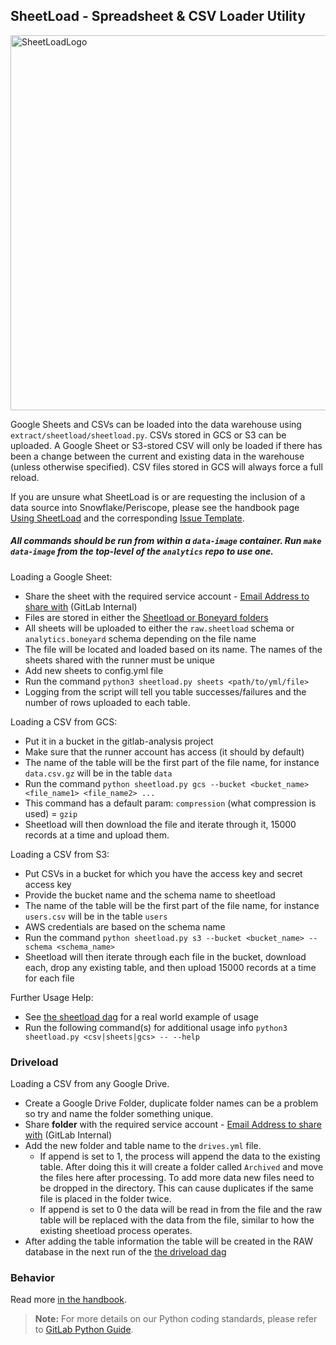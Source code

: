 ## SheetLoad - Spreadsheet & CSV Loader Utility

<img src="https://gitlab.com/meltano/analytics/uploads/d90d572dbc2b1b2c32ce987d581314da/sheetload_logo.png" alt="SheetLoadLogo" width="600"/>

Google Sheets and CSVs can be loaded into the data warehouse using `extract/sheetload/sheetload.py`. CSVs stored in GCS or S3 can be uploaded. A Google Sheet or S3-stored CSV will only be loaded if there has been a change between the current and existing data in the warehouse (unless otherwise specified). CSV files stored in GCS will always force a full reload.

If you are unsure what SheetLoad is or are requesting the inclusion of a data source into Snowflake/Periscope, please see the handbook page [Using SheetLoad](https://about.gitlab.com/handbook/business-ops/data-team/platform/#using-sheetload) and the corresponding [Issue Template](https://gitlab.com/gitlab-data/analytics/blob/master/.gitlab/issue_templates/CSV%20or%20GSheets%20Data%20Upload.md).

##### All commands should be run from within a `data-image` container. Run `make data-image` from the top-level of the `analytics` repo to use one.

Loading a Google Sheet:

  - Share the sheet with the required service account - [Email Address to share with](https://docs.google.com/document/d/1m8kky3DPv2yvH63W4NDYFURrhUwRiMKHI-himxn1r7k/edit?usp=sharing) (GitLab Internal)
  - Files are stored in either the [Sheetload or Boneyard folders](https://drive.google.com/open?id=1F5jKClNEsQstngbrh3UYVzoHAqPTf-l0)
  - All sheets will be uploaded to either the `raw.sheetload` schema or `analytics.boneyard` schema depending on the file name
  - The file will be located and loaded based on its name. The names of the sheets shared with the runner must be unique
  - Add new sheets to config.yml file
  - Run the command `python3 sheetload.py sheets <path/to/yml/file>`
  - Logging from the script will tell you table successes/failures and the number of rows uploaded to each table.

 
Loading a CSV from GCS:

  - Put it in a bucket in the gitlab-analysis project
  - Make sure that the runner account has access (it should by default)
  - The name of the table will be the first part of the file name, for instance `data.csv.gz` will be in the table `data`
  - Run the command `python sheetload.py gcs --bucket <bucket_name> <file_name1> <file_name2> ...`
  - This command has a default param: `compression` (what compression is used) = `gzip`
  - Sheetload will then download the file and iterate through it, 15000 records at a time and upload them. 

Loading a CSV from S3:

 - Put CSVs in a bucket for which you have the access key and secret access key
 - Provide the bucket name and the schema name to sheetload
 - The name of the table will be the first part of the file name, for instance `users.csv` will be in the table `users`
 - AWS credentials are based on the schema name
 - Run the command `python sheetload.py s3 --bucket <bucket_name> --schema <schema_name>`
 - Sheetload will then iterate through each file in the bucket, download each, drop any existing table, and then upload 15000 records at a time for each file

Further Usage Help:

  - See [the sheetload dag](https://gitlab.com/gitlab-data/analytics/blob/master/dags/extract/sheetload.py) for a real world example of usage
  - Run the following command(s) for additional usage info `python3 sheetload.py <csv|sheets|gcs> -- --help`


### Driveload 

Loading a CSV from any Google Drive. 

 - Create a Google Drive Folder, duplicate folder names can be a problem so try and name the folder something unique. 
 - Share **folder** with the required service account - [Email Address to share with](https://docs.google.com/document/d/1m8kky3DPv2yvH63W4NDYFURrhUwRiMKHI-himxn1r7k/edit?usp=sharing) (GitLab Internal)
 - Add the new folder and table name to the `drives.yml` file. 
   - If append is set to 1, the process will append the data to the existing table. After doing this it will create a folder called `Archived` and move the files here after processing. To add more data new files need to be dropped in the directory. This can cause duplicates if the same file is placed in the folder twice. 
   - If append is set to 0 the data will be read in from the file and the raw table will be replaced with the data from the file, similar to how the existing sheetload process operates.
 - After adding the table information the table will be created in the RAW database in the next run of the [the driveload dag](https://gitlab.com/gitlab-data/analytics/blob/master/dags/extract/driveload.py)

### Behavior

Read more [in the handbook](https://about.gitlab.com/handbook/business-ops/data-team/platform/#using-sheetload).

> **Note:** For more details on our Python coding standards, please refer to [GitLab Python Guide](https://about.gitlab.com/handbook/business-technology/data-team/platform/python-guide/).